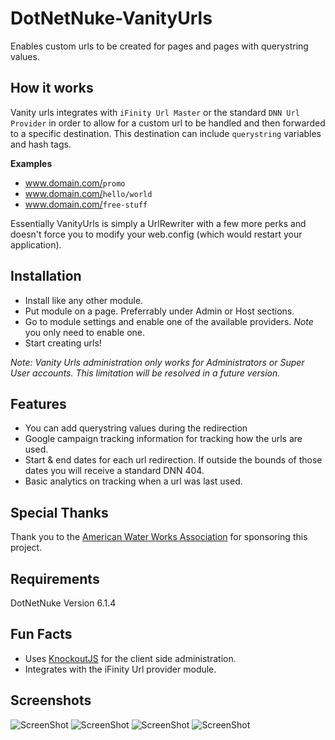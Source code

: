 DotNetNuke-VanityUrls
=====================

Enables custom urls to be created for pages and pages with querystring values.

## How it works

Vanity urls integrates with <code>iFinity Url Master</code> or the standard <code>DNN Url Provider</code> in order to allow for a custom url to be handled and then forwarded to a specific destination. 
This destination can include <code>querystring</code> variables and hash tags.

**Examples**

- www.domain.com/<code>promo</code>
- www.domain.com/<code>hello/world</code>
- www.domain.com/<code>free-stuff</code>

Essentially VanityUrls is simply a UrlRewriter with a few more perks and doesn't force you to modify your web.config (which would restart your application).

## Installation

- Install like any other module.
- Put module on a page. Preferrably under Admin or Host sections.
- Go to module settings and enable one of the available providers. *Note* you only need to enable one.
- Start creating urls!

*Note: Vanity Urls administration only works for Administrators or Super User accounts. This limitation will be resolved in a future version.*

## Features

- You can add querystring values during the redirection
- Google campaign tracking information for tracking how the urls are used.
- Start & end dates for each url redirection. If outside the bounds of those dates you will receive a standard DNN 404.
- Basic analytics on tracking when a url was last used.

## Special Thanks

Thank you to the [American Water Works Association](http://www.awwa.org) for sponsoring this project.

## Requirements

DotNetNuke Version 6.1.4

## Fun Facts

- Uses [KnockoutJS](http://knockoutjs.com/) for the client side administration.
- Integrates with the iFinity Url provider module.

## Screenshots

![ScreenShot](https://dl.dropboxusercontent.com/u/10620012/VanityUrls-General.png)
![ScreenShot](https://dl.dropboxusercontent.com/u/10620012/VanityUrls-Campaign.png)
![ScreenShot](https://dl.dropboxusercontent.com/u/10620012/VanityUrls-Settings.png)
![ScreenShot](https://dl.dropboxusercontent.com/u/10620012/VanityUrls-Installation.png)